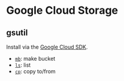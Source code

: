 ---
---

Google Cloud Storage
====================

## gsutil

Install via the [Google Cloud SDK](https://cloud.google.com/sdk/docs/).

- [`mb`](https://cloud.google.com/storage/docs/gsutil/commands/mb): make bucket
- [`ls`](https://cloud.google.com/storage/docs/gsutil/commands/ls): list
- [`cp`](https://cloud.google.com/storage/docs/gsutil/commands/cp): copy to/from

